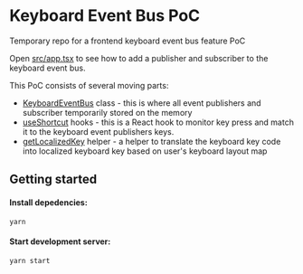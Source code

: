 # Keyboard Event Bus PoC
Temporary repo for a frontend keyboard event bus feature PoC

Open [src/app.tsx](https://github.com/vulcancreative/keyboard-event-bus-poc/blob/172243d6fd26ff205aa8bafc9cce44c861604010/src/app.tsx) to see how to add a publisher and subscriber to the keyboard event bus.

This PoC consists of several moving parts:
- [KeyboardEventBus](https://github.com/vulcancreative/keyboard-event-bus-poc/blob/172243d6fd26ff205aa8bafc9cce44c861604010/src/utils/keyboard-event-bus.ts) class - this is where all event publishers and subscriber temporarily stored on the memory
- [useShortcut](https://github.com/vulcancreative/keyboard-event-bus-poc/blob/172243d6fd26ff205aa8bafc9cce44c861604010/src/hooks/use-shortcut.ts) hooks - this is a React hook to monitor key press and match it to the keyboard event publishers keys.
- [getLocalizedKey](https://github.com/vulcancreative/keyboard-event-bus-poc/blob/172243d6fd26ff205aa8bafc9cce44c861604010/src/utils/get-localized-key.ts) helper - a helper to translate the keyboard key code into localized keyboard key based on user's keyboard layout map

## Getting started
#### Install depedencies:
```
yarn
```
#### Start development server:
```
yarn start
```
